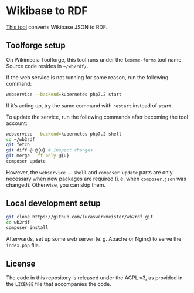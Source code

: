 # Wikibase to RDF

[This tool](https://tools.wmflabs.org/wb2rdf/) converts Wikibase JSON to RDF.

## Toolforge setup

On Wikimedia Toolforge, this tool runs under the `lexeme-forms` tool name.
Source code resides in `~/wb2rdf/`.

If the web service is not running for some reason, run the following command:

```sh
webservice --backend=kubernetes php7.2 start
```

If it’s acting up, try the same command with `restart` instead of `start`.

To update the service, run the following commands after becoming the tool account:

```sh
webservice --backend=kubernetes php7.2 shell
cd ~/wb2rdf
git fetch
git diff @ @{u} # inspect changes
git merge --ff-only @{u}
composer update
```

However, the `webservice … shell` and `composer update` parts are only necessary
when new packages are required (i. e. when `composer.json` was changed).
Otherwise, you can skip them.

## Local development setup

```sh
git clone https://github.com/lucaswerkmeister/wb2rdf.git
cd wb2rdf
composer install
```

Afterwards, set up some web server (e. g. Apache or Nginx) to serve the `index.php` file.

## License

The code in this repository is released under the AGPL v3,
as provided in the `LICENSE` file that accompanies the code.
